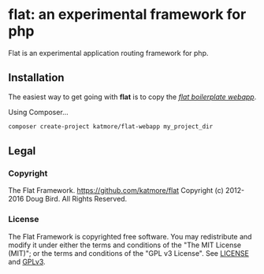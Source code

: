 # flat: an experimental framework for php
Flat is an experimental application routing framework for php.

## Installation
The easiest way to get going with **flat** is to copy the [*flat boilerplate webapp*](https://github.com/katmore/flat-webapp).

Using Composer...

```bash
composer create-project katmore/flat-webapp my_project_dir
```

## Legal
### Copyright
The Flat Framework. https://github.com/katmore/flat
Copyright (c) 2012-2016 Doug Bird. All Rights Reserved.

### License
The Flat Framework is copyrighted free software.
You may redistribute and modify it under either the terms and conditions of the
"The MIT License (MIT)"; or the terms and conditions of the "GPL v3 License".
See [LICENSE](https://github.com/katmore/flat/blob/master/LICENSE) and [GPLv3](https://github.com/katmore/flat/blob/master/GPLv3).
